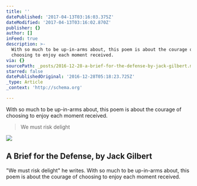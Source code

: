 ```yaml
---
title: ''
datePublished: '2017-04-13T03:16:03.375Z'
dateModified: '2017-04-13T03:16:02.870Z'
publisher: {}
author: []
inFeed: true
description: >-
  With so much to be up-in-arms about, this poem is about the courage of
  choosing to enjoy each moment received.
via: {}
sourcePath: _posts/2016-12-28-a-brief-for-the-defense-by-jack-gilbert.md
starred: false
datePublishedOriginal: '2016-12-28T05:18:23.725Z'
_type: Article
_context: 'http://schema.org'

---
```

With so much to be up-in-arms about, this poem is about the courage of choosing to enjoy each moment received.

> We must risk delight

<article style=""><img src="https://the-grid-user-content.s3-us-west-2.amazonaws.com/2f0b190e-b8ce-402f-99f6-1e19f22bef54.jpg" /><h1>A Brief for the Defense, by Jack Gilbert</h1><p>"We must risk delight" he writes. With so much to be up-in-arms about, this poem is about the courage of choosing to enjoy each moment received.</p></article>
